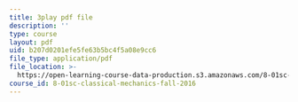 ```yaml
---
title: 3play pdf file
description: ''
type: course
layout: pdf
uid: b207d0201efe5fe63b5bc4f5a08e9cc6
file_type: application/pdf
file_location: >-
  https://open-learning-course-data-production.s3.amazonaws.com/8-01sc-classical-mechanics-fall-2016/b207d0201efe5fe63b5bc4f5a08e9cc6_fLuyZ7ayDog.pdf
course_id: 8-01sc-classical-mechanics-fall-2016
---
```

